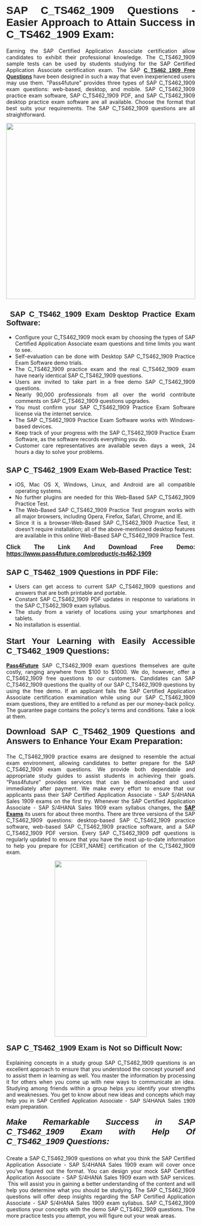 <h1 style="text-align: justify;"><span style="font-family:Tahoma,Geneva,sans-serif;"><strong>SAP C_TS462_1909 Questions - Easier Approach to Attain Success in C_TS462_1909 Exam:</strong></span></h1>

<p style="text-align: justify;">Earning the SAP Certified Application Associate certification allow candidates to exhibit their professional knowledge. The C_TS462_1909 sample tests can be used by students studying for the SAP Certified Application Associate certification exam. The SAP <a href="https://www.pass4future.com/questions/sap/c-ts462-1909"><span style="font-family:Tahoma,Geneva,sans-serif;"><strong>C_TS462_1909 Free Questions</strong></span></a> have been designed in such a way that even inexperienced users may use them. "Pass4future" provides three types of SAP C_TS462_1909 exam questions: web-based, desktop, and mobile. SAP C_TS462_1909 practice exam software, SAP C_TS462_1909 PDF, and SAP C_TS462_1909 desktop practice exam software are all available. Choose the format that best suits your requirements. The SAP C_TS462_1909 questions are all straightforward.</p>

<p style="text-align: justify;"><a href="https://www.pass4future.com/product/c-ts462-1909"><img alt="" src="https://lh3.googleusercontent.com/pw/AM-JKLU5_aushiRQbaoUdVonD_1om6esFnUm_j21jdeI1V3aesz_ETcO2Y8QVj0ZamD1vJ__MzXKNoh3XzzrDTXgudBuMwEatvdphNwcixeZDIncATvFdVanIchOfqVuIJHbWkG03KYMH2pwXnb7WaAnvI3g=w1366-h490-no?authuser=0" style="width: 100%; height: 470px;" /></a></p>

<h2 style="text-align: justify;"><strong><span style="font-family:Tahoma,Geneva,sans-serif;"><span style="font-size:20px;"> SAP C_TS462_1909 Exam Desktop Practice Exam Software:</span></span></strong></h2>

<ul>
	<li style="text-align: justify;">Configure your C_TS462_1909 mock exam by choosing the types of SAP Certified Application Associate exam questions and time limits you want to see.</li>
	<li style="text-align: justify;">Self-evaluation can be done with Desktop SAP C_TS462_1909 Practice Exam Software demo trials.</li>
	<li style="text-align: justify;">The C_TS462_1909 practice exam and the real C_TS462_1909 exam have nearly identical SAP C_TS462_1909 questions.</li>
	<li style="text-align: justify;">Users are invited to take part in a free demo SAP C_TS462_1909 questions.</li>
	<li style="text-align: justify;">Nearly 90,000 professionals from all over the world contribute comments on SAP C_TS462_1909 questions upgrades.</li>
	<li style="text-align: justify;">You must confirm your SAP C_TS462_1909 Practice Exam Software license via the internet service.</li>
	<li style="text-align: justify;">The SAP C_TS462_1909 Practice Exam Software works with Windows-based devices.</li>
	<li style="text-align: justify;">Keep track of your progress with the SAP C_TS462_1909 Practice Exam Software, as the software records everything you do.</li>
	<li style="text-align: justify;">Customer care representatives are available seven days a week, 24 hours a day to solve your problems.</li>
</ul>

<h2 style="text-align: justify;"><span style="font-family:Tahoma,Geneva,sans-serif;"><strong><span style="font-size:20px;">SAP C_TS462_1909 Exam Web-Based Practice Test:</span></strong></span></h2>

<ul>
	<li style="text-align: justify;">iOS, Mac OS X, Windows, Linux, and Android are all compatible operating systems.</li>
	<li style="text-align: justify;">No further plugins are needed for this Web-Based SAP C_TS462_1909 Practice Test.</li>
	<li style="text-align: justify;">The Web-Based SAP C_TS462_1909 Practice Test program works with all major browsers, including Opera, Firefox, Safari, Chrome, and IE.</li>
	<li style="text-align: justify;">Since it is a browser-Web-Based SAP C_TS462_1909 Practice Test, it doesn't require installation; all of the above-mentioned desktop features are available in this online Web-Based SAP C_TS462_1909 Practice Test.</li>
</ul>

<p style="text-align: justify;"><span style="font-family:Tahoma,Geneva,sans-serif;"><span style="font-size:16px;"><strong>Click The Link And Download Free Demo:</strong></span></span> <a href="https://www.pass4future.com/product/c-ts462-1909"><span style="font-family:Tahoma,Geneva,sans-serif;"><span style="font-size:16px;"><strong>https://www.pass4future.com/product/c-ts462-1909</strong></span></span></a></p>

<h2 style="text-align: justify;"><strong><span style="font-family:Tahoma,Geneva,sans-serif;"><span style="font-size:20px;">SAP C_TS462_1909 Questions in PDF File:</span></span></strong></h2>

<ul>
	<li style="text-align: justify;">Users can get access to current SAP C_TS462_1909 questions and answers that are both printable and portable.</li>
	<li style="text-align: justify;">Constant SAP C_TS462_1909 PDF updates in response to variations in the SAP C_TS462_1909 exam syllabus.</li>
	<li style="text-align: justify;">The study from a variety of locations using your smartphones and tablets.</li>
	<li style="text-align: justify;">No installation is essential.</li>
</ul>

<h3 style="text-align: justify;"><span style="font-family:Tahoma,Geneva,sans-serif;"><strong><span style="font-size:22px;">Start Your Learning with Easily Accessible C_TS462_1909 Questions:</span></strong></span></h3>

<p style="text-align: justify;"><strong><a href="https://www.pass4future.com/">Pass4Future</a></strong> SAP C_TS462_1909 exam questions themselves are quite costly, ranging anywhere from $100 to $1000. We do, however, offer a C_TS462_1909 free questions to our customers. Candidates can SAP C_TS462_1909 questions the quality of our SAP C_TS462_1909 questions by using the free demo. If an applicant fails the SAP Certified Application Associate certification examination while using our SAP C_TS462_1909 exam questions, they are entitled to a refund as per our money-back policy. The guarantee page contains the policy's terms and conditions. Take a look at them.</p>

<h4 style="text-align: justify;"><strong><span style="font-family:Tahoma,Geneva,sans-serif;"><span style="font-size:22px;">Download SAP C_TS462_1909 Questions and Answers to Enhance Your Exam Preparation:</span></span></strong></h4>

<p style="text-align: justify;">The C_TS462_1909 practice exams are designed to resemble the actual exam environment, allowing candidates to better prepare for the SAP C_TS462_1909 exam questions. We provide both dependable and appropriate study guides to assist students in achieving their goals. “Pass4future” provides services that can be downloaded and used immediately after payment. We make every effort to ensure that our applicants pass their SAP Certified Application Associate - SAP S/4HANA Sales 1909 exams on the first try. Whenever the SAP Certified Application Associate - SAP S/4HANA Sales 1909 exam syllabus changes, the <strong><a href="https://www.pass4future.com/sap">SAP Exams</a></strong> its users for about three months. There are three versions of the SAP C_TS462_1909 questions: desktop-based SAP C_TS462_1909 practice software, web-based SAP C_TS462_1909 practice software, and a SAP C_TS462_1909 PDF version. Every SAP C_TS462_1909 pdf questions is regularly updated to ensure that you have the most up-to-date information to help you prepare for [CERT_NAME] certification of the C_TS462_1909 exam.</p>

<p style="text-align: center;"><a href="https://www.pass4future.com/product/c-ts462-1909"><img alt="" src="https://lh3.googleusercontent.com/pw/AM-JKLV3yUm3jiqqIo1xIsj1VJ_UeysYexQY-pRYO0rIFl3vg11QZioN-gzffpw2AfKqFynWuvoXOreWrWS0swpr4xmOSWfwII2jvatteuqrfxiWGFBSHPiZUCoi33jqeymK5dmu-0enyX6tayRCAMHw05jv=s617-no?authuser=0" style="width: 70%; height: 470px;" /></a></p>

<h4 style="text-align: justify;"><strong><span style="font-family:Tahoma,Geneva,sans-serif;"><span style="font-size:20px;">SAP C_TS462_1909 Exam is Not so Difficult Now:</span></span></strong></h4>

<p style="text-align: justify;">Explaining concepts in a study group SAP C_TS462_1909 questions is an excellent approach to ensure that you understood the concept yourself and to assist them in learning as well. You master the information by processing it for others when you come up with new ways to communicate an idea. Studying among friends within a group helps you identify your strengths and weaknesses. You get to know about new ideas and concepts <span style="font-family:Tahoma,Geneva,sans-serif;">which may help you in SAP Certified Application Associate - SAP S/4HANA Sales 1909 exam preparation.</span></p>

<h5 style="text-align: justify;"><span style="font-family:Tahoma,Geneva,sans-serif;"><span style="font-size:22px;"><strong>Make Remarkable Success in SAP C_TS462_1909 Exam with Help Of C_TS462_1909 Questions:</strong></span></span></h5>

<p style="text-align: justify;">Create a SAP C_TS462_1909 questions on what you think the SAP Certified Application Associate - SAP S/4HANA Sales 1909 exam will cover once you've figured out the format. You can design your mock SAP Certified Application Associate - SAP S/4HANA Sales 1909 exam with SAP services.  This will assist you in gaining a better understanding of the content and will help you determine what you should be studying. The SAP C_TS462_1909 questions will offer deep insights regarding the SAP Certified Application Associate - SAP S/4HANA Sales 1909 exam syllabus. SAP C_TS462_1909 questions your concepts with the demo SAP C_TS462_1909 questions. The more practice tests you attempt, you will figure out your weak areas.</p>
